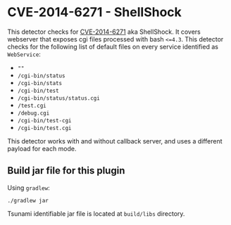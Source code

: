 # CVE-2014-6271 - ShellShock

This detector checks for
[CVE-2014-6271](https://nvd.nist.gov/vuln/detail/CVE-2014-6271) aka ShellShock.
It covers webserver that exposes cgi files processed with bash `<=4.3`. This
detector checks for the following list of default files on every service
identified as `WebService`:

-   `""`
-   `/cgi-bin/status`
-   `/cgi-bin/stats`
-   `/cgi-bin/test`
-   `/cgi-bin/status/status.cgi`
-   `/test.cgi`
-   `/debug.cgi`
-   `/cgi-bin/test-cgi`
-   `/cgi-bin/test.cgi`

This detector works with and without callback server, and uses a different
payload for each mode.

## Build jar file for this plugin

Using `gradlew`:

```shell
./gradlew jar
```

Tsunami identifiable jar file is located at `build/libs` directory.
